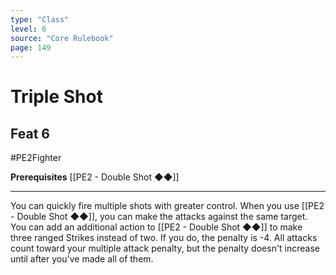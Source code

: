 ```yaml
---
type: "Class"
level: 6
source: "Core Rulebook"
page: 149
---
```

# Triple Shot
## Feat 6
#PE2Fighter

**Prerequisites** [[PE2 - Double Shot ◆◆]]

---
You can quickly fire multiple shots with greater control. When you use [[PE2 - Double Shot ◆◆]], you can make the attacks against the same target. You can add an additional action to [[PE2 - Double Shot ◆◆]] to make three ranged Strikes instead of two. If you do, the penalty is -4. All attacks count toward your multiple attack penalty, but the penalty doesn't increase until after you've made all of them.